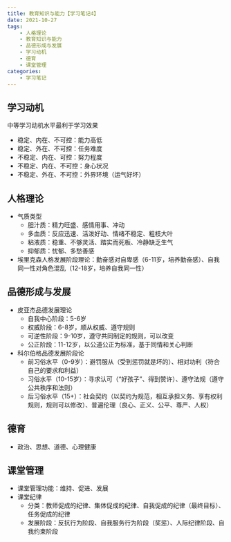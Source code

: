 ```yaml
---
title: 教育知识与能力【学习笔记4】
date: 2021-10-27
tags: 
    - 人格理论 
    - 教育知识与能力 
    - 品德形成与发展 
    - 学习动机 
    - 德育 
    - 课堂管理
categories: 
    - 学习笔记
---
```

## 学习动机

中等学习动机水平最利于学习效果 
- 稳定、内在、不可控：能力高低 
- 稳定、外在、不可控：任务难度 
- 不稳定、内在、可控：努力程度 
- 不稳定、内在、不可控：身心状况 
- 不稳定、外在、不可控：外界环境（运气好坏）

## 人格理论

-   气质类型
    -   胆汁质：精力旺盛、感情用事、冲动
    -   多血质：反应迅速、活泼好动、情绪不稳定、粗枝大叶
    -   粘液质：稳重、不够灵活、踏实而死板、冷静缺乏生气
    -   抑郁质：忧郁、多愁善感
-   埃里克森人格发展阶段理论：勤奋感对自卑感（6-11岁，培养勤奋感）、自我同一性对角色混乱（12-18岁，培养自我同一性）

## 品德形成与发展

-   皮亚杰品德发展理论
    -   自我中心阶段：5-6岁
    -   权威阶段：6-8岁，顺从权威、遵守规则
    -   可逆性阶段：9-10岁，遵守共同制定的规则，可以改变
    -   公正阶段：11-12岁，以公道公正为标准，基于同情和关心判断
-   科尔伯格品德发展阶段论
    -   前习俗水平（0-9岁）：避罚服从（受到惩罚就是坏的）、相对功利（符合自己的要求和利益）
    -   习俗水平（10-15岁）：寻求认可（“好孩子”、得到赞许）、遵守法规（遵守公共秩序和法则）
    -   后习俗水平（15+）：社会契约（以契约为规范，相互承担义务、享有权利规则，规则可以修改）、普遍伦理（良心、正义、公平、尊严、人权）

## 德育

-   政治、思想、道德、心理健康

## 课堂管理

-   课堂管理功能：维持、促进、发展
-   课堂纪律
    -   分类：教师促成的纪律、集体促成的纪律、自我促成的纪律（最终目标）、任务促成的纪律
    -   发展阶段：反抗行为阶段、自我服务行为阶段（奖惩）、人际纪律阶段、自我约束阶段